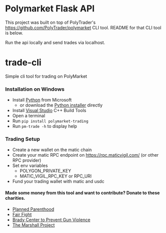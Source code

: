 # Polymarket Flask API

This project was built on top of PolyTrader's https://github.com/PolyTrader/polymarket CLI tool. README for that CLI tool is below.

Run the api locally and send trades via localhost.

# trade-cli
Simple cli tool for trading on PolyMarket

### Installation on Windows
 - Install [Python](https://www.microsoft.com/en-us/p/python-39/9p7qfqmjrfp7?activetab=pivot:overviewtab) from Microsoft
   * or download the [Python installer](https://www.python.org/ftp/python/3.9.6/python-3.9.6-amd64.exe) directly 
 - Install [Visual Studio](https://visualstudio.microsoft.com/thank-you-downloading-visual-studio/?sku=Community&rel=16) C++ Build Tools
 - Open a terminal  
 - Run `pip install polymarket-trading`
 - Run `pm-trade -h` to display help

### Trading Setup
 - Create a new wallet on the matic chain
 - Create your matic RPC endpoint on https://rpc.maticvigil.com/ (or other RPC provider)
 - Set env variables
   - POLYGON_PRIVATE_KEY
   - MATIC_VIGIL_RPC_KEY or RPC_URI
 - Fund your trading wallet with matic and usdc

#### Made some money from this tool and want to contribute? Donate to these charities.
* [Planned Parenthood](https://www.weareplannedparenthood.org/onlineactions/2U7UN1iNhESWUfDs4gDPNg2)
* [Fair Fight](https://secure.actblue.com/donate/fair-fight-action--inc--1)
* [Brady Center to Prevent Gun Violence](https://www.bradyunited.org/donate/tax)
* [The Marshall Project](https://www.themarshallproject.org/donate)
